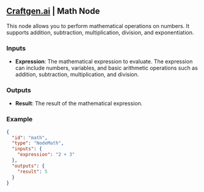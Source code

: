 ## [Craftgen.ai](htps://craftgen.ai) | Math Node

This node allows you to perform mathematical operations on numbers. It supports addition, subtraction, multiplication, division, and exponentiation.

### Inputs

- **Expression**: The mathematical expression to evaluate. The expression can include numbers, variables, and basic arithmetic operations such as addition, subtraction, multiplication, and division.

### Outputs

- **Result**: The result of the mathematical expression.

### Example

```json
{
  "id": "math",
  "type": "NodeMath",
  "inputs": {
    "expression": "2 + 3"
  },
  "outputs": {
    "result": 5
  }
}
```
